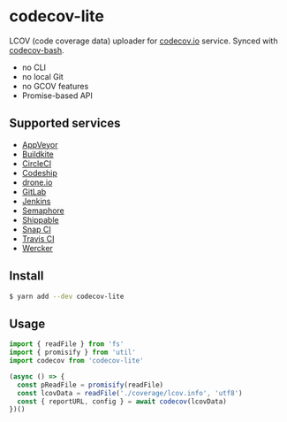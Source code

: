 # codecov-lite

LCOV (code coverage data) uploader for [codecov.io](https://codecov.io/) service. Synced with [codecov-bash](https://github.com/codecov/codecov-bash).

* no CLI
* no local Git
* no GCOV features
* Promise-based API

## Supported services

* [AppVeyor](https://www.appveyor.com/)
* [Buildkite](https://buildkite.com/)
* [CircleCI](https://circleci.com/)
* [Codeship](https://codeship.com/)
* [drone.io](https://drone.io/)
* [GitLab](https://gitlab.com/)
* [Jenkins](https://jenkins.io/)
* [Semaphore](https://semaphoreci.com/)
* [Shippable](https://app.shippable.com/)
* [Snap CI](https://snap-ci.com/)
* [Travis CI](https://travis-ci.org/)
* [Wercker](http://wercker.com/)

## Install

```sh
$ yarn add --dev codecov-lite
```

## Usage

```js
import { readFile } from 'fs'
import { promisify } from 'util'
import codecov from 'codecov-lite'

(async () => {
  const pReadFile = promisify(readFile)
  const lcovData = readFile('./coverage/lcov.info', 'utf8')
  const { reportURL, config } = await codecov(lcovData)
})()
```
